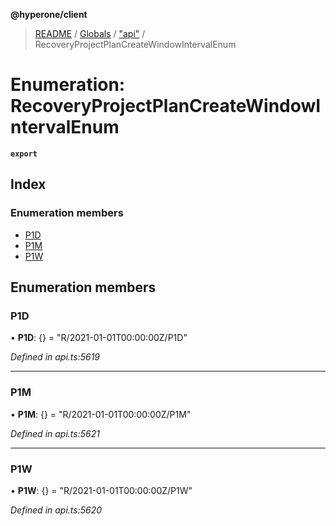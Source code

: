 **@hyperone/client**

> [README](../README.md) / [Globals](../globals.md) / ["api"](../modules/_api_.md) / RecoveryProjectPlanCreateWindowIntervalEnum

# Enumeration: RecoveryProjectPlanCreateWindowIntervalEnum

**`export`** 

## Index

### Enumeration members

* [P1D](_api_.recoveryprojectplancreatewindowintervalenum.md#p1d)
* [P1M](_api_.recoveryprojectplancreatewindowintervalenum.md#p1m)
* [P1W](_api_.recoveryprojectplancreatewindowintervalenum.md#p1w)

## Enumeration members

### P1D

•  **P1D**: {} = "R/2021-01-01T00:00:00Z/P1D"

*Defined in api.ts:5619*

___

### P1M

•  **P1M**: {} = "R/2021-01-01T00:00:00Z/P1M"

*Defined in api.ts:5621*

___

### P1W

•  **P1W**: {} = "R/2021-01-01T00:00:00Z/P1W"

*Defined in api.ts:5620*
